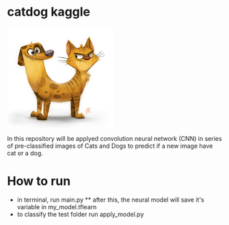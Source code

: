 # catdog kaggle

<img src="/images/catdog.png" width="250">




  In this repository  will be applyed convolution neural network (CNN) in series of
pre-classified images of Cats and Dogs to predict if a new image have cat or a dog.

# How to run
  * in terminal, run main.py
  ** after this, the neural model will save it's variable in my_model.tflearn
  * to classify the test folder run apply_model.py
